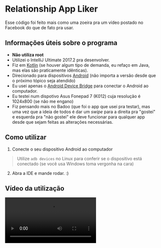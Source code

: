 # Relationship App Liker

Esse código foi feito mais como uma zoeira pra um vídeo postado no Facebook do que de fato pra usar.

## Informações úteis sobre o programa
* **Não utiliza root**
* Utilizei o IntelliJ Ultimate 2017.2 pra desenvolver.
* Fiz em [Kotlin](https://kotlinlang.org) (se houver algum tipo de demanda, eu refaço em Java, mas elas são praticamente idênticas).
* Direcionado para dispositivos [Android](https://www.android.com/) (não importa a versão desde que o próximo tópico seja atendido)
* Eu usei apenas o [Android Device Bridge](https://developer.android.com/studio/command-line/adb.html) para conectar o Android ao computador.
* Eu testei num dispotivo Asus Fonepad 7 (K012) cuja resolução é 1024x800 (se não me engano)
* Fiz pensando mais no Badoo (que foi o app que usei pra testar), mas uma vez que a ideia de todos é dar um *swipe* para a direita pra "gostei" e esquerda pra "não gostei" ele deve funcionar para qualquer app desde que sejam feitas as alterações necessárias.

## Como utilizar

1. Conecte o seu dispositivo Android ao computador
> Utilize `adb devices` no Linux para conferir se o dispositivo está conectado (se você usa Windows toma vergonha na cara)

2. Abra a IDE e mande rodar. :)

## Vídeo da utilização
![Vídeo](https://github.com/GustavoGoma/RelationshipAppLiker/blob/master/media/video/video.mp4?raw=true)
